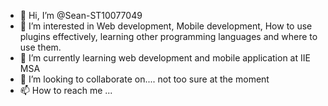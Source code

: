 - 👋 Hi, I’m @Sean-ST10077049
- 👀 I’m interested in Web development, Mobile development, How to use plugins effectively, learning other programming languages and where to use them.
- 🌱 I’m currently learning web development and mobile application at IIE MSA
- 💞️ I’m looking to collaborate on.... not too sure at the moment
- 📫 How to reach me ...

<!---
Sean-ST10077049/Sean-ST10077049 is a ✨ special ✨ repository because its `README.md` (this file) appears on your GitHub profile.
You can click the Preview link to take a look at your changes.
--->
